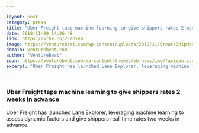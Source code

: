 ```yaml
---

layout: post
category: press
title: "Uber Freight taps machine learning to give shippers rates 2 weeks in advance"
date: 2018-11-29 14:26:48
link: https://vrhk.co/2E2hTeb
image: https://venturebeat.com/wp-content/uploads/2018/11/CreateShipMentFeat.jpg?fit=1440%2C900&strip=all
domain: venturebeat.com
author: "VentureBeat"
icon: https://venturebeat.com/wp-content/themes/vb-news/img/favicon.ico
excerpt: "Uber Freight has launched Lane Explorer, leveraging machine learning to assess dynamic factors and give shippers real-time rates two weeks in advance. "

---
```


### Uber Freight taps machine learning to give shippers rates 2 weeks in advance

Uber Freight has launched Lane Explorer, leveraging machine learning to assess dynamic factors and give shippers real-time rates two weeks in advance. 